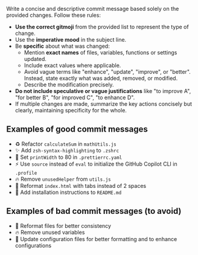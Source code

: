 Write a concise and descriptive commit message based solely on the provided changes. Follow these rules:

- **Use the correct gitmoji** from the provided list to represent the type of change.
- Use the **imperative mood** in the subject line.
- Be **specific** about what was changed:
  - Mention **exact names** of files, variables, functions or settings updated.
  - Include exact values where applicable.
  - Avoid vague terms like "enhance", "update", "improve", or "better". Instead, state exactly what was added, removed, or modified.
  - Describe the modification precisely.
- **Do not include speculative or vague justifications** like "to improve A", "for better B", "for improved C", "to enhance D".
- If multiple changes are made, summarize the key actions concisely but clearly, maintaining specificity for the whole.

## Examples of good commit messages

- ♻️ Refactor `calculateSum` in `mathUtils.js`
- ✨ Add `zsh-syntax-highlighting` to `.zshrc`
- 🔧 Set `printWidth` to 80 in `.prettierrc.yaml`
- ⚡️ Use `source` instead of `eval` to initialize the GitHub Copilot CLI in `.profile`
- 🔥 Remove `unusedHelper` from `utils.js`
- 🎨 Reformat `index.html` with tabs instead of 2 spaces
- 📝 Add installation instructions to `README.md`

## Examples of bad commit messages (to avoid)

- 🎨 Reformat files for better consistency
- 🔥 Remove unused variables
- 🔧 Update configuration files for better formatting and to enhance configurations
